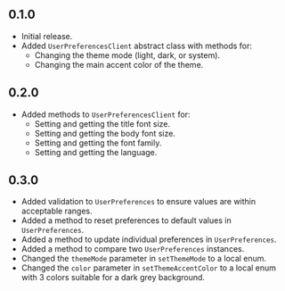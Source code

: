 ## 0.1.0

- Initial release.
- Added `UserPreferencesClient` abstract class with methods for:
  - Changing the theme mode (light, dark, or system).
  - Changing the main accent color of the theme.

## 0.2.0

- Added methods to `UserPreferencesClient` for:
  - Setting and getting the title font size.
  - Setting and getting the body font size.
  - Setting and getting the font family.
  - Setting and getting the language.

## 0.3.0

- Added validation to `UserPreferences` to ensure values are within acceptable ranges.
- Added a method to reset preferences to default values in `UserPreferences`.
- Added a method to update individual preferences in `UserPreferences`.
- Added a method to compare two `UserPreferences` instances.
- Changed the `themeMode` parameter in `setThemeMode` to a local enum.
- Changed the `color` parameter in `setThemeAccentColor` to a local enum with 3 colors suitable for a dark grey background.
